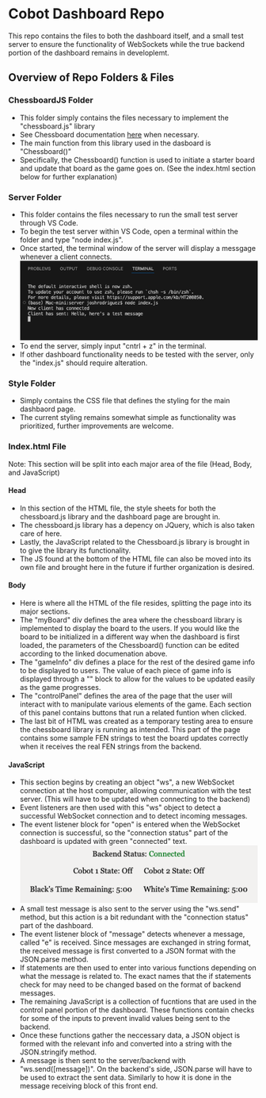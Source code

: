 <h1>Cobot Dashboard Repo</h1>
<p>This repo contains the files to both the dashboard itself, and a small test server to ensure the functionality of WebSockets while the true backend portion of the dashboard remains in developlemt.</p>

<h2>Overview of Repo Folders & Files</h2>
<h3>ChessboardJS Folder</h3>
<ul>
  <li>This folder simply contains the files necessary to implement the "chessboard.js" library</li>
  <li>See Chessboard documentation <a href="https://chessboardjs.com/index.html">here</a> when necessary.</li>
  <li>The main function from this library used in the dasboard is "Chessboard()"</li>
  <li>Specifically, the Chessboard() function is used to initiate a starter board and update that board as the game goes on. (See the index.html section below for further explanation)</li>
</ul>

<h3>Server Folder</h3>
<ul>
  <li>This folder contains the files necessary to run the small test server through VS Code.</li>
  <li>To begin the test server within VS Code, open a terminal within the folder and type "node index.js".</li>
  <li>Once started, the terminal window of the server will display a messgage whenever a client connects.</li>
  <img src="/sampleImgs/sampleTerminal.png">
  <li>To end the server, simply input "cntrl + z" in the terminal.</li>
  <li>If other dashboard functionality needs to be tested with the server, only the "index.js" should require alteration.</li>
</ul>

<h3>Style Folder</h3>
<ul>
  <li>Simply contains the CSS file that defines the styling for the main dashbaord page.</li>
  <li>The current styling remains somewhat simple as functionality was prioritized, further improvements are welcome.</li>
</ul>

<h3>Index.html File</h3>
<p>Note: This section will be split into each major area of the file (Head, Body, and JavaScript)</p>
<h4>Head</h4>
<ul>
  <li>In this section of the HTML file, the style sheets for both the chessboard.js library and the dashboard page are brought in.</li>
  <li>The chessboard.js library has a depency on JQuery, which is also taken care of here.</li>
  <li>Lastly, the JavaScript related to the Chessboard.js library is brought in to give the library its functionality.</li>
  <li>The JS found at the bottom of the HTML file can also be moved into its own file and brought here in the future if further organization is desired.</li>
</ul>
<h4>Body</h4>
<ul>
  <li>Here is where all the HTML of the file resides, splitting the page into its major sections.</li>
  <li>The "myBoard" div defines the area where the chessboard library is implemented to display the board to the users. If you would like the board to be initialized in a different way when the dashboard is first loaded, the parameters of the Chessboard() function can be edited according to the linked documenation above. </li>
  <li>The "gameInfo" div defines a place for the rest of the desired game info to be displayed to users. The value of each piece of game info is displayed through a "<span>" block to allow for the values to be updated easily as the game progresses.</li>
  <li>The "controlPanel" defines the area of the page that the user will interact with to manipulate various elements of the game. Each section of this panel contains buttons that run a related funtion when clicked. </li>
    <li>The last bit of HTML was created as a temporary testing area to ensure the chessboard library is running as intended. This part of the page contains some sample FEN strings to test the board updates correctly when it receives the real FEN strings from the backend.</li>
</ul>
<h4>JavaScript</h4>
<ul>
  <li>This section begins by creating an object "ws", a new WebSocket connection at the host computer, allowing communication with the test server. (This will have to be updated when connecting to the backend)</li>
  <li>Event listeners are then used with this "ws" object to detect a successful WebSocket connection and to detect incoming messages.</li>
  <li>The event listener block for "open" is entered when the WebSocket connection is successful, so the "connection status" part of the dashboard is updated with green "connected" text. </li>
  <img src="/sampleImgs/statusMsg.png">
  <li>A small test message is also sent to the server using the "ws.send" method, but this action is a bit redundant with the "connection status" part of the dashboard.</li>
  <li>The event listener block of "message" detects whenever a message, called "e" is received. Since messages are exchanged in string format, the received message is first converted to a JSON format with the JSON.parse method.</li>
  <li>If statements are then used to enter into various functions depending on what the message is related to. The exact names that the if statements check for may need to be changed based on the format of backend messages.</li>
  <li>The remaining JavaScript is a collection of fucntions that are used in the control panel portion of the dashboard. These functions contain checks for some of the inputs to prevent invalid values being sent to the backend.</li>
  <li>Once these functions gather the neccessary data, a JSON object is formed with the relevant info and converted into a string with the JSON.stringify method.</li>
  <li>A message is then sent to the server/backend with "ws.send([message])". On the backend's side, JSON.parse will have to be used to extract the sent data. Similarly to how it is done in the message receiving block of this front end.</li>
</ul>

